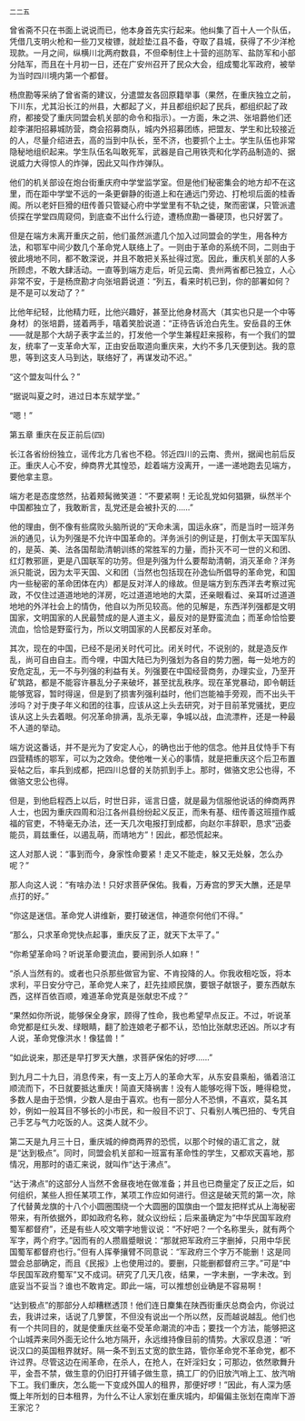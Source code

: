     二二五 

   曾省斋不只在书面上说说而已，他本身首先实行起来。他纠集了百十人一个队伍，凭借几支明火枪和一些刀叉梭镖，就趁垫江县不备，夺取了县城，获得了不少洋枪现款。一月之间，纵横川北两府数县，不但牵制住上十营的巡防军、盐防军和小部分陆军，而且在十月初一日，还在广安州召开了民众大会，组成蜀北军政府，被举为当时四川境内第一个都督。

   杨庶勘等采纳了曾省斋的建议，分遣盟友各回原籍举事（果然，在重庆独立之前，下川东，尤其沿长江的州县，大都起了义，并且都组织起了民兵，都组织起了政府，都接受了重庆同盟会机关部的命令和指示）。一方面，朱之洪、张培爵他们还趁李湛阳招募城防营，商会招募商队，城内外招募团练，把盟友、学生和比较接近的人，尽量介绍进去，高的当到中队长，至不济，也要抓个上士。学生队伍也非常隐秘地组织起来。学生队伍名叫敢死军，武器是自己用铁壳和化学药品制造的、据说威力大得惊人的炸弹，因此又叫作炸弹队。

   他们的机关部设在炮台街重庆府中学堂监学室。但是他们秘密集会的地方却不在这里，而在距中学堂不远的一条更僻静的街道上和在通远门旁边、打枪坝后面的桂香阁。所以老奸巨猾的纽传善只管疑心府中学堂里有不轨之徒，聚而密谋，只管派遣侦探在学堂四周窥伺，到底查不出什么行迹，遭杨庶勘一番硬顶，也只好罢了。

   但是在端方未离开重庆之前，他们虽然派遣几个加入过同盟会的学生，用各种方法，和鄂军中间少数几个革命党人联络上了。一则由于革命的系统不同，二则由于彼此境地不同，都不敢深说，并且不敢把关系扯得过宽。因此，重庆机关部的人多所顾虑，不敢大肆活动。一直等到端方走后，听见云南、贵州两省都已独立，人心非常不安，于是杨庶勘才向张培爵说道：“列五，看来时机已到，你的部署如何？是不是可以发动了？”

   比他年纪轻，比他精力旺，比他兴趣好，甚至比他身材高大（其实也只是一个中等身材）的张培爵，搓着两手，嘻着笑脸说道：“正待告诉沧白先生。安岳县的王休——就是那个大胡子表字孟兰的，打发他一个学生兼程赶来报称，有一个我们的盟友，统率了一支革命大军，正由安岳取道向重庆来，大约不多几天便到达。我的意思，等到这支人马到达，联络好了，再谋发动不迟。”

   “这个盟友叫什么？”

   “据说叫夏之时，进过日本东斌学堂。”

   “嗯！”

   第五章 重庆在反正前后(四)

   长江各省纷纷独立，谣传北方几省也不稳。邻近四川的云南、贵州，据闻也前后反正。重庆人心不安，绅商界尤其惶恐，趁着端方没离开，一递一递地跑去见端方，要他拿主意。

   端方老是态度悠然，拈着颊髯微笑道：“不要紧啊！无论乱党如何猖獗，纵然半个中国都独立了，我敢断言，乱党还是会被扑灭的……”

   他的理由，倒不像有些腐败头脑所说的“天命未漓，国运永庥”，而是当时一班洋务派的通见，认为列强是不允许中国革命的。洋务派引的例证是，打倒太平天国军队的，是英、美、法各国帮助清朝训练的常胜军的力量，而扑灭不可一世的义和团、红灯教邪匪，更是八国联军的功劳。但是列强为什么要帮助清朝，消灭革命？洋务派只能说，因为太平天国、义和团（当然也包括现在孙逸仙所倡导的革命党，和国内一些秘密的革命团体在内）都是反对洋人的缘故。但是端方到东西洋去考察过宪政，不仅住过道道地地的洋房，吃过道道地地的大菜，还亲眼看过、亲耳听过道道地地的外洋社会上的情伪，他自以为所见较高。他的见解是，东西洋列强都是文明国家，文明国家的人民最赞成的是人道主义，最反对的是野蛮流血；而革命恰恰要流血，恰恰是野蛮行为，所以文明国家的人民都反对革命。

   其次，现在的中国，已经不是闭关时代可比。闭关时代，不说别的，就是造反作乱，尚可自由自主。而今哩，中国大陆已为列强划为各自的势力圈，每一处地方的安危定乱，无一不与列强的利益有关。列强要在中国经营商务，办理实业，乃至开矿筑路，都是不能容许暴乱分子来破坏，甚至扰乱秩序。现在革党暴动，即令朝廷能够宽容，暂时得逞，但是到了损害列强利益时，他们岂能袖手旁观，而不出头干涉吗？对于庚子年义和团的往事，应该从这上头去研究，对于目前革党骚扰，更应该从这上头去着眼。何况革命排满，乱杀无辜，争城以战，血流漂杵，还是一种最不人道的举动。

   端方说这番话，并不是光为了安定人心，的确也出于他的信念。他并且仗恃手下有四营精练的鄂军，可以为之效命。使他唯一关心的事情，就是把重庆这个后卫布置妥帖之后，率兵到成都，把四川总督的关防抓到手上。那时，做骆文忠公也得，不做骆文忠公也得。

   但是，到他启程西上以后，时世日非，谣言日盛，就是最为信服他说话的绅商两界人士，也因为重庆四周和沿江各州县纷纷起义反正，而朱有基、纽传善这班擅作威福的官吏，不特毫无办法，还一天几次电报打到成都，向赵尔丰辞职，恳求“迅委能员，肩兹重任，以遏乱萌，而靖地方”！因此，都恐慌起来。

   这人对那人说：“事到而今，身家性命要紧！走又不能走，躲又无处躲，怎么办呢？”

   那人向这人说：“有啥办法！只好求菩萨保佑。我看，万寿宫的罗天大醮，还是早点打的好。”

   “你这是迷信。革命党人讲维新，要打破迷信，神道奈何他们不得。”

   “那么，只求革命党快点起事，重庆反了正，就天下太平了。”

   “你希望革命吗？听说革命要流血，要闹到杀人如麻！”

   “杀人当然有的。或者也只杀那些做官为宦、不肯投降的人。你我收租吃饭，将本求利，平日安分守己，革命党人来了，赶先挂顺民旗，要银子献银子，要东西献东西，这样百依百顺，难道革命党真是张献忠不成？”

   “果然如你所说，能够保全身家，顾得了性命，我也希望早点反正。不过，听说革命党都是红头发、绿眼睛，翻了脸连娘老子都不认，恐怕比张献忠还凶。所以才有人说，革命党像洪水！像猛兽！”

   “如此说来，那还是早打罗天大醮，求菩萨保佑的好啰……”

   到九月二十九日，消息传来，有一支上万人的革命大军，从东安县乘船，循着涪江顺流而下，不日就要抵达重庆！简直天降祸害！没有人能够吃得下饭，睡得稳觉，多数人是由于恐惧，少数人是由于喜欢。也有一部分人不恐惧，不喜欢，莫名其妙，例如一般耳目不够长的小市民，和一般目不识丁、只看别人嘴巴扭的、专凭自己手艺与气力吃饭的人。这类人就不少。

   第二天是九月三十日，重庆城的绅商两界的恐慌，以那个时候的语汇言之，就是“达到极点”。同时，同盟会机关部和一班富有革命性的学生，又都欢天喜地，那情况，用那时的语汇来说，就叫作“达于沸点”。

   “达于沸点”的这部分人当然不舍昼夜地在做准备；并且也已商量定了反正之后，如何组织，某些人担任某项工作，某项工作应如何进行。但这是破天荒的第一次，除了代替黄龙旗的十八个小圆圈围绕一个大圆圈的国旗由一个盟友把样式从上海秘密带来，有所依据外，即如政府名称，就众议纷纭；后来虽确定为“中华民国军政府蜀军都督府”，还是有些人咬文嚼字地訾议说：“不好吧？一个名称里头，就有两个军字，两个府字。”因而有的人攒眉蹙眼说：“那就把军政府三字删掉，只用中华民国蜀军都督府也行。”但有人挥拳攘臂不同意说：“军政府三个字万不能删！这是同盟会总部确定，而且《民报》上也使用过的。要删，只能删都督府三字。”可是“中华民国军政府蜀军”又不成词。研究了几天几夜，结果，一字未删，一字未改。到底妥当不妥当？谁也不敢肯定。即此一端，可以推想创业确是不容易啊！

   “达到极点”的那部分人却糟糕透顶！他们连日麇集在陕西街重庆总商会内，你说过去，我讲过来，话说了几箩筐，不但没有说出一个所以然，反而越说越乱。他们也有一个共同目的，就是使重庆丝毫不受革命潮流的冲击；要找一个方法，能够把这个山城弄来同外面无论什么地方隔开，永远维持像目前的情势。大家叹息道：“听说汉口的英国租界就好。隔一条不到五丈宽的歆生路，管你革命党不革命党，都不许过界。尽管这边在闹革命，在杀人，在抢人，在奸淫妇女；可那边，依然歌舞升平，金吾不禁，做生意的仍旧打开铺子做生意，搞工厂的仍旧放汽哨上工、放汽哨下工。我们重庆，怎么能一下变成外国人的租界，那便好啰！”因此，有人深为感慨上年所划的日本租界，为什么不让人家划在重庆城内，却偏偏主张划在南岸下游王家沱？

